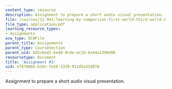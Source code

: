 ```yaml
---
content_type: resource
description: Assignment to prepare a short audio visual presentation.
file: /courses/11-941-learning-by-comparison-first-world-third-world-cities-fall-2008/ef67890ab10cfe583329911d5a33d978_MIT11_941f08_assn03.pdf
file_type: application/pdf
learning_resource_types:
- Assignments
ocw_type: OCWFile
parent_title: Assignments
parent_type: CourseSection
parent_uid: b02c6ed1-be48-8c4e-ec16-be44a1390d98
resourcetype: Document
title: 'Assignment #3'
uid: ef67890a-b10c-fe58-3329-911d5a33d978
---
```

Assignment to prepare a short audio visual presentation.

